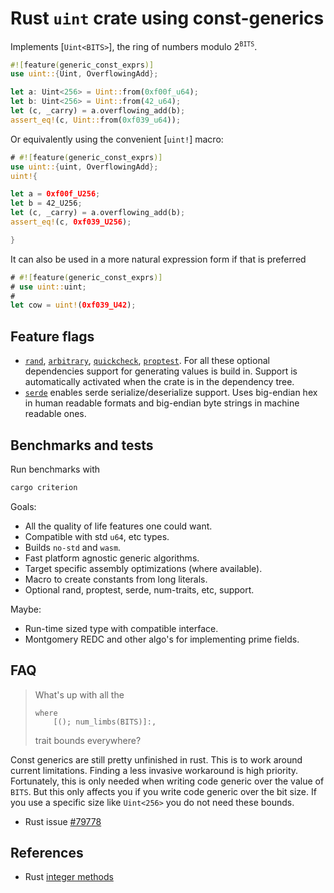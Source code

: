 # Rust `uint` crate using const-generics

Implements [`Uint<BITS>`], the ring of numbers modulo $2^{\mathtt{BITS}}$.

```rust
#![feature(generic_const_exprs)]
use uint::{Uint, OverflowingAdd};

let a: Uint<256> = Uint::from(0xf00f_u64);
let b: Uint<256> = Uint::from(42_u64);
let (c, _carry) = a.overflowing_add(b);
assert_eq!(c, Uint::from(0xf039_u64));
```

Or equivalently using the convenient [`uint!`] macro:

```rust
# #![feature(generic_const_exprs)]
use uint::{uint, OverflowingAdd};
uint!{

let a = 0xf00f_U256;
let b = 42_U256;
let (c, _carry) = a.overflowing_add(b);
assert_eq!(c, 0xf039_U256);

}
```

It can also be used in a more natural expression form if that is preferred

```rust
# #![feature(generic_const_exprs)]
# use uint::uint;
#
let cow = uint!(0xf039_U42);
```

## Feature flags

* [`rand`](https://docs.rs/rand), [`arbitrary`](https://docs.rs/arbitrary),
  [`quickcheck`](https://docs.rs/quickcheck), [`proptest`](https://docs.rs/proptest). For all
  these optional dependencies support for generating values is build in. Support is automatically
  activated when the crate is in the dependency tree.
* [`serde`](https://docs.rs/serde) enables serde serialize/deserialize support. Uses big-endian hex
  in human readable formats and big-endian byte strings in machine readable ones.

## Benchmarks and tests

Run benchmarks with

```sh
cargo criterion
```

Goals:

* All the quality of life features one could want.
* Compatible with std `u64`, etc types.
* Builds `no-std` and `wasm`.
* Fast platform agnostic generic algorithms.
* Target specific assembly optimizations (where available).
* Macro to create constants from long literals.
* Optional rand, proptest, serde, num-traits, etc, support.

Maybe:

* Run-time sized type with compatible interface.
* Montgomery REDC and other algo's for implementing prime fields.

## FAQ

> What's up with all the
> 
> ```rust,ignore
> where
>     [(); num_limbs(BITS)]:,
> ```
> 
> trait bounds everywhere?

Const generics are still pretty unfinished in rust. This is to work around current limitations. Finding a less invasive workaround is high priority. Fortunately, this is only needed when writing
code generic over the value of `BITS`. But this only affects you if you write code generic over the bit size. If you use a specific size like `Uint<256>` you do not need these bounds.

* Rust issue [#79778](<https://github.com/rust-lang/rust/issues/79778>)


## References

* Rust [integer methods](https://doc.rust-lang.org/stable/std/primitive.u64.html)

